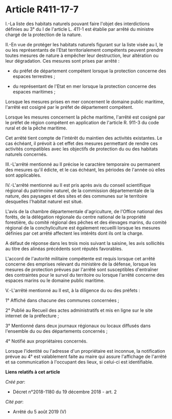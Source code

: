 # Article R411-17-7

I.-La liste des habitats naturels pouvant faire l'objet des interdictions définies au 3° du I de l'article L. 411-1 est
établie par arrêté du ministre chargé de la protection de la nature.

II.-En vue de protéger les habitats naturels figurant sur la liste visée au I, le ou les représentants de l'Etat
territorialement compétents peuvent prendre toutes mesures de nature à empêcher leur destruction, leur altération ou leur
dégradation. Ces mesures sont prises par arrêté :

- du préfet de département compétent lorsque la protection concerne des espaces terrestres ;

- du représentant de l'Etat en mer lorsque la protection concerne des espaces maritimes ;

Lorsque les mesures prises en mer concernent le domaine public maritime, l'arrêté est cosigné par le préfet de département
compétent.

Lorsque les mesures concernent la pêche maritime, l'arrêté est cosigné par le préfet de région compétent en application de
l'article R. 911-3 du code rural et de la pêche maritime.

Cet arrêté tient compte de l'intérêt du maintien des activités existantes. Le cas échéant, il prévoit à cet effet des mesures
permettant de rendre ces activités compatibles avec les objectifs de protection du ou des habitats naturels concernés.

III.-L'arrêté mentionné au II précise le caractère temporaire ou permanent des mesures qu'il édicte, et le cas échéant, les
périodes de l'année où elles sont applicables.

IV.-L'arrêté mentionné au II est pris après avis du conseil scientifique régional du patrimoine naturel, de la commission
départementale de la nature, des paysages et des sites et des communes sur le territoire desquelles l'habitat naturel est
situé.

L'avis de la chambre départementale d'agriculture, de l'Office national des forêts, de la délégation régionale du centre
national de la propriété forestière, du comité régional des pêches et des élevages marins, du comité régional de la
conchyliculture est également recueilli lorsque les mesures définies par cet arrêté affectent les intérêts dont ils ont la
charge.

A défaut de réponse dans les trois mois suivant la saisine, les avis sollicités au titre des alinéas précédents sont réputés
favorables.

L'accord de l'autorité militaire compétente est requis lorsque cet arrêté concerne des emprises relevant du ministère de la
défense, lorsque les mesures de protection prévues par l'arrêté sont susceptibles d'entraîner des contraintes pour le survol
du territoire ou lorsque l'arrêté concerne des espaces marins ou le domaine public maritime.

V.-L'arrêté mentionné au II est, à la diligence du ou des préfets :

1° Affiché dans chacune des communes concernées ;

2° Publié au Recueil des actes administratifs et mis en ligne sur le site internet de la préfecture ;

3° Mentionné dans deux journaux régionaux ou locaux diffusés dans l'ensemble du ou des départements concernés ;

4° Notifié aux propriétaires concernés.

Lorsque l'identité ou l'adresse d'un propriétaire est inconnue, la notification prévue au 4° est valablement faite au maire
qui assure l'affichage de l'arrêté et sa communication à l'occupant des lieux, si celui-ci est identifiable.

**Liens relatifs à cet article**

_Créé par_:

  - Décret n°2018-1180 du 19 décembre 2018 - art. 2

_Cité par_:

  - Arrêté du 5 août 2019 (V)
